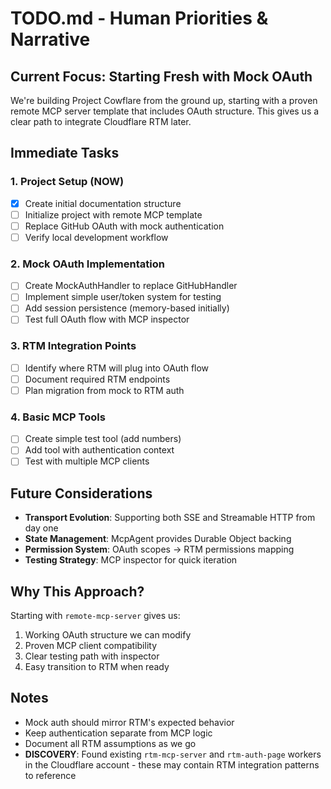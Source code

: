 # TODO.md - Human Priorities & Narrative

## Current Focus: Starting Fresh with Mock OAuth

We're building Project Cowflare from the ground up, starting with a proven remote MCP server template that includes OAuth structure. This gives us a clear path to integrate Cloudflare RTM later.

## Immediate Tasks

### 1. Project Setup (NOW)
- [x] Create initial documentation structure
- [ ] Initialize project with remote MCP template
- [ ] Replace GitHub OAuth with mock authentication
- [ ] Verify local development workflow

### 2. Mock OAuth Implementation
- [ ] Create MockAuthHandler to replace GitHubHandler
- [ ] Implement simple user/token system for testing
- [ ] Add session persistence (memory-based initially)
- [ ] Test full OAuth flow with MCP inspector

### 3. RTM Integration Points
- [ ] Identify where RTM will plug into OAuth flow
- [ ] Document required RTM endpoints
- [ ] Plan migration from mock to RTM auth

### 4. Basic MCP Tools
- [ ] Create simple test tool (add numbers)
- [ ] Add tool with authentication context
- [ ] Test with multiple MCP clients

## Future Considerations

- **Transport Evolution**: Supporting both SSE and Streamable HTTP from day one
- **State Management**: McpAgent provides Durable Object backing
- **Permission System**: OAuth scopes → RTM permissions mapping
- **Testing Strategy**: MCP inspector for quick iteration

## Why This Approach?

Starting with `remote-mcp-server` gives us:
1. Working OAuth structure we can modify
2. Proven MCP client compatibility
3. Clear testing path with inspector
4. Easy transition to RTM when ready

## Notes

- Mock auth should mirror RTM's expected behavior
- Keep authentication separate from MCP logic
- Document all RTM assumptions as we go
- **DISCOVERY**: Found existing `rtm-mcp-server` and `rtm-auth-page` workers in the Cloudflare account - these may contain RTM integration patterns to reference